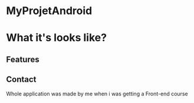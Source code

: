 # MyProjetAndroid
# What it's looks like?

## Features

## Contact

Whole application was made by me when i was getting a Front-end course 






